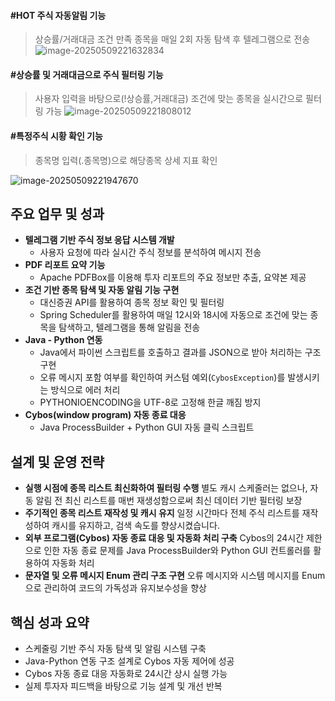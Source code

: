 #### #HOT 주식 자동알림 기능

>  상승률/거래대금 조건 만족 종목을 매일 2회 자동 탐색 후 텔레그램으로 전송
![image-20250509221632834](https://github.com/user-attachments/assets/8697917a-0232-4511-8485-be3bc2cdd61d)


#### #상승률 및 거래대금으로 주식 필터링 기능

> 사용자 입력을 바탕으로(!상승률,거래대금) 조건에 맞는 종목을 실시간으로 필터링 가능
![image-20250509221808012](https://github.com/user-attachments/assets/21e774ad-6851-4306-8f5c-efb5fc150476)


#### #특정주식 시황 확인 기능

> 종목명 입력(.종목명)으로 해당종목 상세 지표 확인

![image-20250509221947670](https://github.com/user-attachments/assets/d7185bb9-b553-472d-8c27-2607957d79d7)




## 주요 업무 및 성과

- **텔레그램 기반 주식 정보 응답 시스템 개발**
  - 사용자 요청에 따라 실시간 주식 정보를 분석하여 메시지 전송
- **PDF 리포트 요약 기능**
  - Apache PDFBox를 이용해 투자 리포트의 주요 정보만 추출, 요약본 제공
- **조건 기반 종목 탐색 및 자동 알림 기능 구현**
  - 대신증권 API를 활용하여 종목 정보 확인 및 필터링
  - Spring Scheduler를 활용하여 매일 12시와 18시에 자동으로 조건에 맞는 종목을 탐색하고, 텔레그램을 통해 알림을 전송
- **Java - Python 연동**
  - Java에서 파이썬 스크립트를 호출하고 결과를 JSON으로 받아 처리하는 구조 구현
  - 오류 메시지 포함 여부를 확인하여 커스텀 예외(`CybosException`)를 발생시키는 방식으로 에러 처리
  - PYTHONIOENCODING을 UTF-8로 고정해 한글 깨짐 방지
- **Cybos(window program) 자동 종료 대응**
  - Java ProcessBuilder + Python GUI 자동 클릭 스크립트



## 설계 및 운영 전략

- **실행 시점에 종목 리스트 최신화하여 필터링 수행**
  별도 캐시 스케줄러는 없으나, 자동 알림 전 최신 리스트를 매번 재생성함으로써 최신 데이터 기반 필터링 보장
- **주기적인 종목 리스트 재작성 및 캐시 유지**
  일정 시간마다 전체 주식 리스트를 재작성하여 캐시를 유지하고, 검색 속도를 향상시켰습니다.
- **외부 프로그램(Cybos) 자동 종료 대응 및 자동화 처리 구축**
  Cybos의 24시간 제한으로 인한 자동 종료 문제를 Java ProcessBuilder와 Python GUI 컨트롤러를 활용하여 자동화 처리
- **문자열 및 오류 메시지 Enum 관리 구조 구현**
  오류 메시지와 시스템 메시지를 Enum으로 관리하여 코드의 가독성과 유지보수성을 향상

## 핵심 성과 요약

- 스케줄링 기반 주식 자동 탐색 및 알림 시스템 구축
- Java-Python 연동 구조 설계로 Cybos 자동 제어에 성공
- Cybos 자동 종료 대응 자동화로 24시간 상시 실행 가능
- 실제 투자자 피드백을 바탕으로 기능 설계 및 개선 반복
